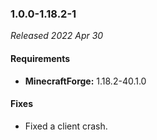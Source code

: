 ### 1.0.0-1.18.2-1

_Released 2022 Apr 30_

#### Requirements
- **MinecraftForge:** 1.18.2-40.1.0

#### Fixes

- Fixed a client crash.